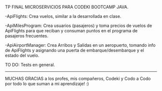 TP FINAL MICROSERVICIOS PARA CODEKI BOOTCAMP JAVA.

-ApiFlights: Crea vuelos, similar a la desarrollada en clase.

-ApiMilesProgram: Crea usuarios (pasajeros) y toma precios de vuelos de ApiFlights para que reciban y consuman puntos en el programa de pasajeros frecuentes.

-ApiAirportManager: Crea Arribos y Salidas en un aeropuerto, tomando info de ApiFlights y asignando una puerta de embarque/desembarque y el estado del vuelo.

TO DO: Tests en general.

*********

MUCHAS GRACIAS a los profes, mis compañeros, Codeki y Codo a Codo por todo lo que suman a mi aprendizaje! :)
